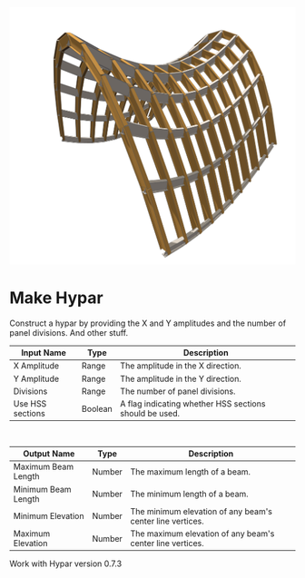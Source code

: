 <img src="preview.png" width="512">
            
# Make Hypar

Construct a hypar by providing the X and Y amplitudes and the number of panel divisions. And other stuff.

|Input Name|Type|Description|
|---|---|---|
|X Amplitude|Range|The amplitude in the X direction.|
|Y Amplitude|Range|The amplitude in the Y direction.|
|Divisions|Range|The number of panel divisions.|
|Use HSS sections|Boolean|A flag indicating whether HSS sections should be used.|


<br>

|Output Name|Type|Description|
|---|---|---|
|Maximum Beam Length|Number|The maximum length of a beam.|
|Minimum Beam Length|Number|The minimum length of a beam.|
|Minimum Elevation|Number|The minimum elevation of any beam's center line vertices.|
|Maximum Elevation|Number|The maximum elevation of any beam's center line vertices.|

Work with Hypar version 0.7.3 


